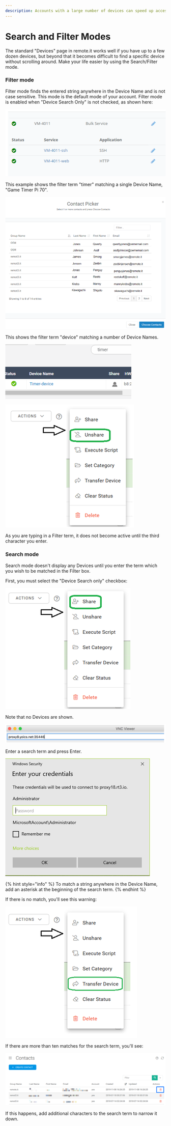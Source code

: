 ```yaml
---
description: Accounts with a large number of devices can speed up access using this mode
---
```


# Search and Filter Modes

The standard "Devices" page in remote.it works well if you have up to a few dozen devices, but beyond that it becomes difficult to find a specific device without scrolling around.  Make your life easier by using the Search/Filter mode.

### Filter mode

Filter mode finds the entered string anywhere in the Device Name and is not case sensitive.  This mode is the default mode of your account.   Filter mode is enabled when "Device Search Only" is not checked, as shown here:

![](../../../.gitbook/assets/image%20%28235%29.png)

This example shows the filter term "timer" matching a single Device Name, "Game Timer Pi 70".

![](../../../.gitbook/assets/image%20%28394%29.png)

This shows the filter term "device" matching a number of Device Names.

![](../../../.gitbook/assets/image%20%28284%29.png)

![](../../../.gitbook/assets/image%20%2852%29.png)

As you are typing in a Filter term, it does not become active until the third character you enter.

### Search mode

Search mode doesn't display any Devices until you enter the term which you wish to be matched in the Filter box.

First, you must select the "Device Search only" checkbox:

![](../../../.gitbook/assets/image%20%28338%29.png)

Note that no Devices are shown.

![](../../../.gitbook/assets/image%20%28142%29.png)

Enter a search term and press Enter.  

![](../../../.gitbook/assets/image%20%28333%29.png)

{% hint style="info" %}
To match a string anywhere in the Device Name, add an asterisk at the beginning of the search term.
{% endhint %}

If there is no match, you'll see this warning:

![](../../../.gitbook/assets/image%20%28155%29.png)

If there are more than ten matches for the search term, you'll see:

![](../../../.gitbook/assets/image%20%2840%29.png)

If this happens, add additional characters to the search term to narrow it down.

